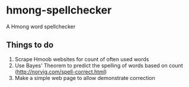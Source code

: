 # hmong-spellchecker
A Hmong word spellchecker

Things to do
------------
1) Scrape Hmoob websites for count of often used words
2) Use Bayes' Theorem to predict the spelling of words based on count (http://norvig.com/spell-correct.html)
3) Make a simple web page to allow demonstrate correction
